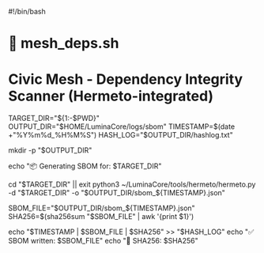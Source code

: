 #!/bin/bash
# 🔗 mesh_deps.sh
# Civic Mesh - Dependency Integrity Scanner (Hermeto-integrated)

TARGET_DIR="${1:-$PWD}"
OUTPUT_DIR="$HOME/LuminaCore/logs/sbom"
TIMESTAMP=$(date +"%Y%m%d_%H%M%S")
HASH_LOG="$OUTPUT_DIR/hashlog.txt"

mkdir -p "$OUTPUT_DIR"

echo "📦 Generating SBOM for: $TARGET_DIR"

cd "$TARGET_DIR" || exit
python3 ~/LuminaCore/tools/hermeto/hermeto.py -d "$TARGET_DIR" -o "$OUTPUT_DIR/sbom_${TIMESTAMP}.json"

SBOM_FILE="$OUTPUT_DIR/sbom_${TIMESTAMP}.json"
SHA256=$(sha256sum "$SBOM_FILE" | awk '{print $1}')

echo "$TIMESTAMP | $SBOM_FILE | $SHA256" >> "$HASH_LOG"
echo "✅ SBOM written: $SBOM_FILE"
echo "🔐 SHA256: $SHA256"
